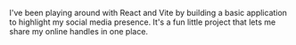 I've been playing around with React and Vite by building a basic application to highlight my social media presence. It's a fun little project that lets me share my online handles in one place.
